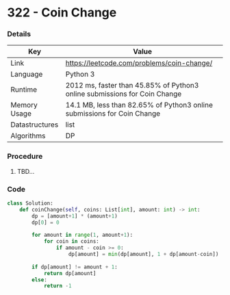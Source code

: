 # 322 - Coin Change

### Details

| Key | Value |
| --- | ----- |
| Link | https://leetcode.com/problems/coin-change/
| Language | Python 3
| Runtime | 2012 ms, faster than 45.85% of Python3 online submissions for Coin Change
| Memory Usage | 14.1 MB, less than 82.65% of Python3 online submissions for Coin Change
| Datastructures | list
| Algorithms | DP

### Procedure

1. TBD...

### Code

```python
class Solution:
    def coinChange(self, coins: List[int], amount: int) -> int:
        dp = [amount+1] * (amount+1)
        dp[0] = 0
        
        for amount in range(1, amount+1):
            for coin in coins:
                if amount - coin >= 0:
                    dp[amount] = min(dp[amount], 1 + dp[amount-coin])
        
        if dp[amount] != amount + 1:
            return dp[amount]
        else:
            return -1
```
